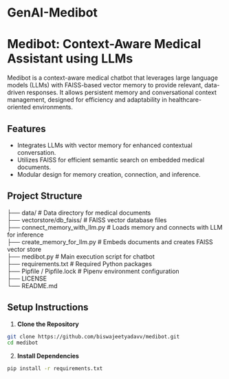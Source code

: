 # GenAI-Medibot

# Medibot: Context-Aware Medical Assistant using LLMs
Medibot is a context-aware medical chatbot that leverages large language models (LLMs) with FAISS-based vector memory to provide relevant, data-driven responses. It allows persistent memory and conversational context management, designed for efficiency and adaptability in healthcare-oriented environments.

## Features
- Integrates LLMs with vector memory for enhanced contextual conversation.
- Utilizes FAISS for efficient semantic search on embedded medical documents.
- Modular design for memory creation, connection, and inference.

## Project Structure
├── data/                          # Data directory for medical documents  
├── vectorstore/db_faiss/         # FAISS vector database files  
├── connect_memory_with_llm.py    # Loads memory and connects with LLM for inference  
├── create_memory_for_llm.py      # Embeds documents and creates FAISS vector store  
├── medibot.py                    # Main execution script for chatbot  
├── requirements.txt              # Required Python packages  
├── Pipfile / Pipfile.lock        # Pipenv environment configuration  
├── LICENSE  
└── README.md

## Setup Instructions

1. **Clone the Repository**
```bash
git clone https://github.com/biswajeetyadavv/medibot.git
cd medibot
```

2. **Install Dependencies**
```bash
pip install -r requirements.txt
```
